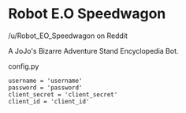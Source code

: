 # Robot E.O Speedwagon
/u/Robot_EO_Speedwagon on Reddit

A JoJo's Bizarre Adventure Stand Encyclopedia Bot.

config.py
```
username = 'username'
password = 'password'
client_secret = 'client_secret'
client_id = 'client_id'
```
